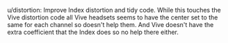 u/distortion: Improve Index distortion and tidy code. While this touches the
Vive distortion code all Vive headsets seems to have the center set to the same
for each channel so doesn't help them. And Vive doesn't have the extra
coefficient that the Index does so no help there either.
